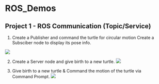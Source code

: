 # ROS_Demos



## Project 1 - ROS Communication (Topic/Service)
1. Create a Publisher and command the turtle for circular motion
   Create a Subsciber node to display its pose info.

![](demo1/catkin_ws/RESULT%20IMAGES/Demo.gif)

2. Create a Server node and give birth to a new turtle.
![](workspace/RESULT%20IMAGES/Demo.gif)

3. Give birth to a new turtle & Command the motion of the turtle via Command Prompt.
![](workspace/RESULT%20IMAGES/Demo.gif)

